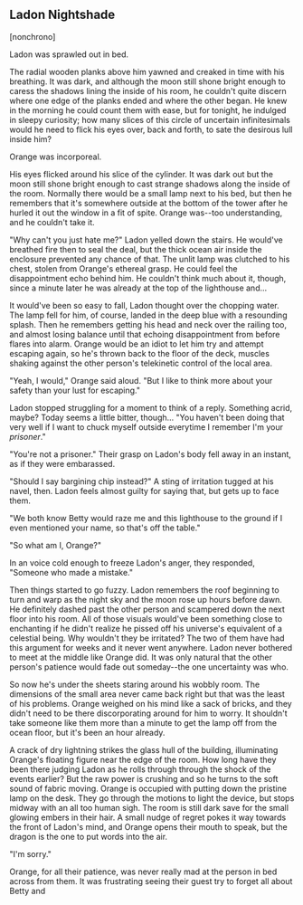 ## Ladon Nightshade

[nonchrono]

Ladon was sprawled out in bed.

The radial wooden planks above him yawned and creaked in time with his breathing. It was dark, and although the moon still shone bright enough to caress the shadows lining the inside of his room, he couldn't quite discern where one edge of the planks ended and where the other began. He knew in the morning he could count them with ease, but for tonight, he indulged in sleepy curiosity; how many slices of this circle of uncertain infinitesimals would he need to flick his eyes over, back and forth, to sate the desirous lull inside him? 

Orange was incorporeal.


His eyes flicked around his slice of the cylinder. It was dark out but the moon still shone bright enough to cast strange shadows along the inside of the room. Normally there would be a small lamp next to his bed, but then he remembers that it's somewhere outside at the bottom of the tower after he hurled it out the window in a fit of spite. Orange was--too understanding, and he couldn't take it.

"Why can't you just hate me?" Ladon yelled down the stairs. He would've breathed fire then to seal the deal, but the thick ocean air inside the enclosure prevented any chance of that. The unlit lamp was clutched to his chest, stolen from Orange's ethereal grasp. He could feel the disappointment echo behind him. He couldn't think much about it, though, since a minute later he was already at the top of the lighthouse and...

It would've been so easy to fall, Ladon thought over the chopping water. The lamp fell for him, of course, landed in the deep blue with a resounding splash. Then he remembers getting his head and neck over the railing too, and almost losing balance until that echoing disappointment from before flares into alarm. Orange would be an idiot to let him try and attempt escaping again, so he's thrown back to the floor of the deck, muscles shaking against the other person's telekinetic control of the local area.

"Yeah, I would," Orange said aloud. "But I like to think more about your safety than your lust for escaping."

Ladon stopped struggling for a moment to think of a reply. Something acrid, maybe? Today seems a little bitter, though... "You haven't been doing that very well if I want to chuck myself outside everytime I remember I'm your *prisoner*."

"You're not a prisoner." Their grasp on Ladon's body fell away in an instant, as if they were embarassed.

"Should I say bargining chip instead?" A sting of irritation tugged at his navel, then. Ladon feels almost guilty for saying that, but gets up to face them.

"We both know Betty would raze me and this lighthouse to the ground if I even mentioned your name, so that's off the table."

"So what am I, Orange?"

In an voice cold enough to freeze Ladon's anger, they responded, "Someone who made a mistake."

Then things started to go fuzzy. Ladon remembers the roof beginning to turn and warp as the night sky and the moon rose up hours before dawn. He definitely dashed past the other person and scampered down the next floor into his room. All of those visuals would've been something close to enchanting if he didn't realize he pissed off his universe's equivalent of a celestial being. Why wouldn't they be irritated? The two of them have had this argument for weeks and it never went anywhere. Ladon never bothered to meet at the middle like Orange did. It was only natural that the other person's patience would fade out someday--the one uncertainty was who.

So now he's under the sheets staring around his wobbly room. The dimensions of the small area never came back right but that was the least of his problems. Orange weighed on his mind like a sack of bricks, and they didn't need to be there discorporating around for him to worry. It shouldn't take someone like them more than a minute to get the lamp off from the ocean floor, but it's been an hour already. 

A crack of dry lightning strikes the glass hull of the building, illuminating Orange's floating figure near the edge of the room. How long have they been there judging Ladon as he rolls through through the shock of the events earlier? But the raw power is crushing and so he turns to the soft sound of fabric moving. Orange is occupied with putting down the pristine lamp on the desk. They go through the motions to light the device, but stops midway with an all too human sigh. The room is still dark save for the small glowing embers in their hair. A small nudge of regret pokes it way towards the front of Ladon's mind, and Orange opens their mouth to speak, but the dragon is the one to put words into the air.

"I'm sorry."

Orange, for all their patience, was never really mad at the person in bed across from them. It was frustrating seeing their guest try to forget all about Betty and 
